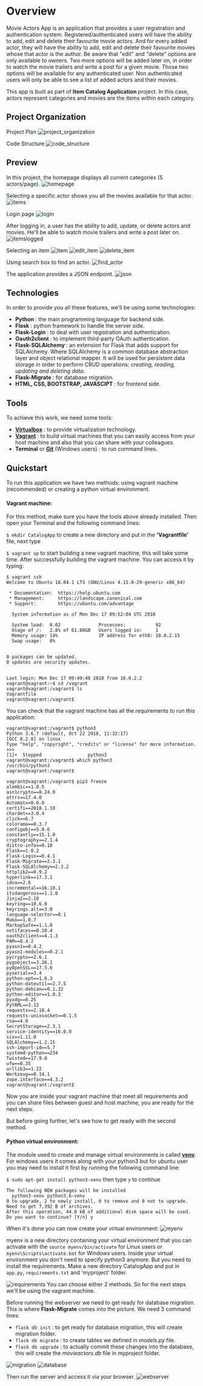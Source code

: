 # Overview
Movie Actors App is an application that provides a user registration and
authentication system. Registered/authenticated users will have the ability
to add, edit and delete their favourite movie actors. And for every added actor,
they will have the ability to add, edit and delete their favourite movies whose
that actor is the author. Be aware that "edit" and "delete" options are only
available to owners. Two more options will be added later on, in order to watch
the movie trailers and write a post for a given movie. Those two options will be
available for any authenticated user. Non authenticated users will only be able
to see a list of added actors and their movies.

This app is built as part of **Item Catalog Application** project. In this case,
actors represent categories and movies are the items within each category.

## Project Organization
Project Plan
![project_organization](images/ProjectOrganization.png)

Code Structure
![code_structure](images/CodeStructure.png)

## Preview
In this project, the homepage displays all current categories (5 actors/page).
![homepage](images/HomePage.png)

Selecting a specific actor shows you all the movies available for that actor.
![items](images/items.png)

Login page
![login](images/login.png)

After logging in, a user has the ability to add, update, or delete actors and movies.
He'll be able to watch movie trailers and write a post later on.
![itemslogged](images/loggedItems.png)

Selecting an item
![item](images/item.png)
![edit_item](images/edititem.png)
![delete_item](images/deleteitem.png)

Using search box to find an actor.
![find_actor](images/findactor.png)

The application provides a JSON endpoint.
![json](images/json.png)

## Technologies
In order to provide you all these features, we'll be using some technologies:
* **Python** : the main programming language for backend side.
* **Flask** : python framework to handle the server side.
* **Flask-Login** : to deal with user registration and authentication.
* **Oauth2client** : to implement third-party OAuth authentication.
* **Flask-SQLAlchemy** : an extension for Flask that adds support for SQLAlchemy.
Where SQLAlchemy is a common database abstraction layer and object relational
mapper. It will be used for persistent data storage in order to perform CRUD
operations: _creating, reading, updating and deleting data_.
* **Flask-Migrate** : for database migration.
* **HTML, CSS, BOOTSTRAP, JAVASCIPT** : for frontend side.

## Tools
To achieve this work, we need some tools:
* [**Virtualbox**](https://www.virtualbox.org/wiki/Downloads) : to provide
virtualization technology.
* [**Vagrant**](https://www.vagrantup.com/downloads.html) : to build virtual
machines that you can easily access from your host machine and also that you
can share with your colleagues.
* **Terminal** or [**Git**](https://git-scm.com/downloads) (Windows users) : to
run command lines.

## Quickstart
To run this application we have two methods: using vagrant machine (recommended)
or creating a python virtual environment.

#### Vagrant machine:
For this method, make sure you have the tools above already installed. Then open
your Terminal and the following command lines:

`$ mkdir CatalogApp` to create a new directory and put in the **'Vagrantfile'**
file, next type

`$ vagrant up` to start building a new vagrant machine, this will take some time.
After successfully building the vagrant machine. You can access it by typing:

```
$ vagrant ssh
Welcome to Ubuntu 18.04.1 LTS (GNU/Linux 4.15.0-29-generic x86_64)

 * Documentation:  https://help.ubuntu.com
 * Management:     https://landscape.canonical.com
 * Support:        https://ubuntu.com/advantage

  System information as of Mon Dec 17 09:52:04 UTC 2018

  System load:  0.02              Processes:           92
  Usage of /:   2.8% of 61.80GB   Users logged in:     1
  Memory usage: 14%               IP address for eth0: 10.0.2.15
  Swap usage:   0%


0 packages can be updated.
0 updates are security updates.


Last login: Mon Dec 17 09:49:48 2018 from 10.0.2.2
vagrant@vagrant:~$ cd /vagrant
vagrant@vagrant:/vagrant$ ls
Vagrantfile
vagrant@vagrant:/vagrant$
```
You can check that the vagrant machine has all the requirements to run this
application:
```
vagrant@vagrant:/vagrant$ python3
Python 3.6.7 (default, Oct 22 2018, 11:32:17)
[GCC 8.2.0] on linux
Type "help", "copyright", "credits" or "license" for more information.
>>>
[1]+  Stopped                 python3
vagrant@vagrant:/vagrant$ which python3
/usr/bin/python3
vagrant@vagrant:/vagrant$
```
```
vagrant@vagrant:/vagrant$ pip3 freeze
alembic==1.0.5
asn1crypto==0.24.0
attrs==17.4.0
Automat==0.6.0
certifi==2018.1.18
chardet==3.0.4
click==6.7
colorama==0.3.7
configobj==5.0.6
constantly==15.1.0
cryptography==2.1.4
distro-info==0.18
Flask==1.0.2
Flask-Login==0.4.1
Flask-Migrate==2.3.1
Flask-SQLAlchemy==2.3.2
httplib2==0.9.2
hyperlink==17.3.1
idna==2.6
incremental==16.10.1
itsdangerous==1.1.0
Jinja2==2.10
keyring==10.6.0
keyrings.alt==3.0
language-selector==0.1
Mako==1.0.7
MarkupSafe==1.1.0
netifaces==0.10.4
oauth2client==4.1.3
PAM==0.4.2
pyasn1==0.4.2
pyasn1-modules==0.2.1
pycrypto==2.6.1
pygobject==3.26.1
pyOpenSSL==17.5.0
pyserial==3.4
python-apt==1.6.3
python-dateutil==2.7.5
python-debian==0.1.32
python-editor==1.0.3
pyxdg==0.25
PyYAML==3.12
requests==2.18.4
requests-unixsocket==0.1.5
rsa==4.0
SecretStorage==2.3.1
service-identity==16.0.0
six==1.11.0
SQLAlchemy==1.2.15
ssh-import-id==5.7
systemd-python==234
Twisted==17.9.0
ufw==0.35
urllib3==1.22
Werkzeug==0.14.1
zope.interface==4.3.2
vagrant@vagrant:/vagrant$
```
Now you are inside your vagrant machine that meet all requirements and you can
share files between guest and host machine, you are ready for the next steps.

But before going further, let's see how to get ready with the second method.

#### Python virtual environment:
The module used to create and manage virtual environments is called
[**venv**](https://docs.python.org/3/tutorial/venv.html).
For windows users it comes along with your python3 but for ubuntu user you may
need to install it first by running the following command line:

`$ sudo apt-get install python3-venv` then type `y` to continue
```
The following NEW packages will be installed
  python3-venv python3.6-venv
0 to upgrade, 2 to newly install, 0 to remove and 0 not to upgrade.
Need to get 7,392 B of archives.
After this operation, 44.0 kB of additional disk space will be used.
Do you want to continue? [Y/n] y
```
When it's done you can now create your virtual environment:
![myenv](images/myenv.png)

myenv is a new directory containing your virtual environment that you can activate
with the `source myenv/bin/activate` for Linux users or `myenv\Scripts\activate.bat`
for Windows users.
Inside your virtual environment you don't need to specify python3 anymore. But
you need to install the requirements. Make a new directory CatalogApp and put in
`app.py`, `requirements.txt` and 'myproject' folder.

![requirements](images/requirements.png)
You can choose either 2 methods. So for the next steps we'll be using the vagrant
machine.

Before running the webserver we need to get ready for database migration. This
is where **Flask-Migrate** comes into the picture. We need 3 command lines:
* `flask db init` : to get ready for database migration, this will create migration folder.
* `flask db migrate` : to create tables we defined in _models.py_ file.
* `flask db upgrade` : to actually commit these changes into the database, this
will create the _movieactors.db_ file in myproject folder.

![migration](images/migration.png)
![database](images/database.png)

Then run the server and access it via your browser.
![webserver](images/webserver.png)
